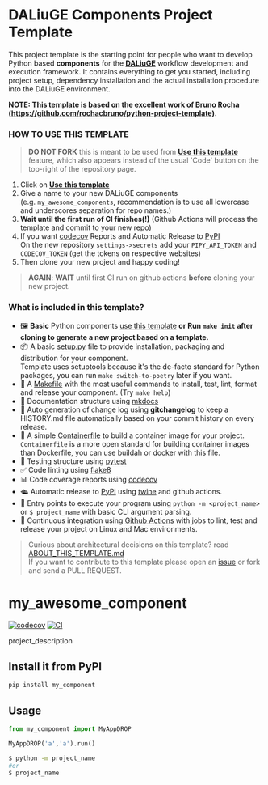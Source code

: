 
# DALiuGE Components Project Template

This project template is the starting point for people who want to develop Python based **components** for the **[DALiuGE](https://daliuge.reqdthedocs.io)** workflow development and execution framework. It contains everything to get you started, including project setup, dependency installation and the actual installation procedure into the DALiuGE environment.

**NOTE: This template is based on the excellent work of Bruno Rocha (https://github.com/rochacbruno/python-project-template).**

### HOW TO USE THIS TEMPLATE

> **DO NOT FORK** this is meant to be used from **[Use this template](https://github.com/ICRAR/daliuge-component-template/generate)** feature, which also appears instead of the usual 'Code' button on the top-right of the repository page.

1. Click on **[Use this template](https://github.com/ICRAR/daliuge-component-template/generate)**
3. Give a name to your new DALiuGE components  
   (e.g. `my_awesome_components`, recommendation is to use all lowercase and underscores separation for repo names.)
3. **Wait until the first run of CI finishes(!)**
   (Github Actions will process the template and commit to your new repo)
4. If you want [codecov](https://about.codecov.io/sign-up/) Reports and Automatic Release to [PyPI](https://pypi.org)  
  On the new repository `settings->secrets` add your `PIPY_API_TOKEN` and `CODECOV_TOKEN` (get the tokens on respective websites)
5. Then clone your new project and happy coding!

> **AGAIN**: **WAIT** until first CI run on github actions **before** cloning your new project.

### What is included in this template?

- 🖼️ **Basic** Python components [use this template](https://github.com/ICRAR/daliuge-component-template/generate)
  **or Run `make init` after cloning to generate a new project based on a template.**
- 📦 A basic [setup.py](setup.py) file to provide installation, packaging and distribution for your component.  
  Template uses setuptools because it's the de-facto standard for Python packages, you can run `make switch-to-poetry` later if you want.
- 🤖 A [Makefile](Makefile) with the most useful commands to install, test, lint, format and release your component. (Try `make help`)
- 📃 Documentation structure using [mkdocs](http://www.mkdocs.org)
- 💬 Auto generation of change log using **gitchangelog** to keep a HISTORY.md file automatically based on your commit history on every release.
- 🐋 A simple [Containerfile](Containerfile) to build a container image for your project.  
  `Containerfile` is a more open standard for building container images than Dockerfile, you can use buildah or docker with this file.
- 🧪 Testing structure using [pytest](https://docs.pytest.org/en/latest/)
- ✅ Code linting using [flake8](https://flake8.pycqa.org/en/latest/)
- 📊 Code coverage reports using [codecov](https://about.codecov.io/sign-up/)
- 🛳️ Automatic release to [PyPI](https://pypi.org) using [twine](https://twine.readthedocs.io/en/latest/) and github actions.
- 🎯 Entry points to execute your program using `python -m <project_name>` or `$ project_name` with basic CLI argument parsing.
- 🔄 Continuous integration using [Github Actions](.github/workflows/) with jobs to lint, test and release your project on Linux and Mac environments.

> Curious about architectural decisions on this template? read [ABOUT_THIS_TEMPLATE.md](ABOUT_THIS_TEMPLATE.md)  
> If you want to contribute to this template please open an [issue](https://github.com/ICRAR/daliuge-component-template/issues) or fork and send a PULL REQUEST.

<!--  DELETE THE LINES ABOVE THIS AND WRITE YOUR PROJECT README BELOW -->
# my_awesome_component

[![codecov](https://codecov.io/gh/author_name/project_urlname/branch/main/graph/badge.svg?token=project_urlname_token_here)](https://codecov.io/gh/author_name/project_urlname)
[![CI](https://github.com/author_name/project_urlname/actions/workflows/main.yml/badge.svg)](https://github.com/author_name/project_urlname/actions/workflows/main.yml)

project_description

## Install it from PyPI

```bash
pip install my_component
```

## Usage

```py
from my_component import MyAppDROP

MyAppDROP('a','a').run()
```

```bash
$ python -m project_name
#or
$ project_name
```
